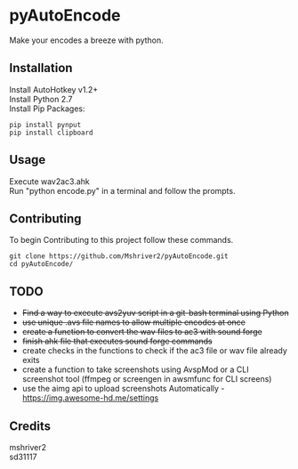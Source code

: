 # pyAutoEncode
Make your encodes a breeze with python.

## Installation
Install AutoHotkey v1.2+  
Install Python 2.7  
Install Pip Packages:  
```shell
pip install pynput
pip install clipboard
```

## Usage
Execute wav2ac3.ahk  
Run "python encode.py" in a terminal and follow the prompts.

## Contributing
To begin Contributing to this project follow these commands.

```shell
git clone https://github.com/Mshriver2/pyAutoEncode.git
cd pyAutoEncode/
```

## TODO
* ~~Find a way to execute avs2yuv script in a git-bash terminal using Python~~
* ~~use unique .avs file names to allow multiple encodes at once~~
* ~~create a function to convert the wav files to ac3 with sound forge~~
* ~~finish ahk file that executes sound forge commands~~
* create checks in the functions to check if the ac3 file or wav file already exits
* create a function to take screenshots using AvspMod or a CLI screenshot tool (ffmpeg or screengen in awsmfunc for CLI screens)
* use the aimg api to upload screenshots Automatically - https://img.awesome-hd.me/settings

## Credits
mshriver2  
sd31117
